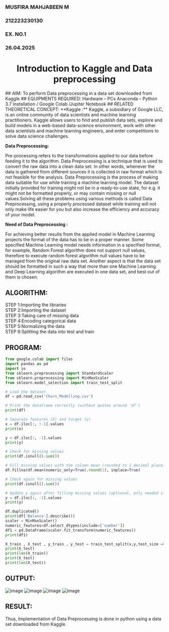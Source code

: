 <H3>MUSFIRA MAHJABEEN M</H3>
<H3>212223230130</H3>
<H3>EX. NO.1</H3>
<H3>26.04.2025</H3>
<H1 ALIGN =CENTER> Introduction to Kaggle and Data preprocessing</H1>
## AIM:
To perform Data preprocessing in a data set downloaded from Kaggle
## EQUIPMENTS REQUIRED:
Hardware – PCs
Anaconda – Python 3.7 Installation / Google Colab /Jupiter Notebook
## RELATED THEORETICAL CONCEPT:
**Kaggle :**
Kaggle, a subsidiary of Google LLC, is an online community of data scientists and machine learning practitioners. Kaggle allows users to find and publish data sets, explore and build models in a web-based data-science environment, work with other data scientists and machine learning engineers, and enter competitions to solve data science challenges.

**Data Preprocessing:**

Pre-processing refers to the transformations applied to our data before feeding it to the algorithm. Data Preprocessing is a technique that is used to convert the raw data into a clean data set. In other words, whenever the data is gathered from different sources it is collected in raw format which is not feasible for the analysis.
Data Preprocessing is the process of making data suitable for use while training a machine learning model. The dataset initially provided for training might not be in a ready-to-use state, for e.g. it might not be formatted properly, or may contain missing or null values.Solving all these problems using various methods is called Data Preprocessing, using a properly processed dataset while training will not only make life easier for you but also increase the efficiency and accuracy of your model.

**Need of Data Preprocessing :**

For achieving better results from the applied model in Machine Learning projects the format of the data has to be in a proper manner. Some specified Machine Learning model needs information in a specified format, for example, Random Forest algorithm does not support null values, therefore to execute random forest algorithm null values have to be managed from the original raw data set.
Another aspect is that the data set should be formatted in such a way that more than one Machine Learning and Deep Learning algorithm are executed in one data set, and best out of them is chosen.


## ALGORITHM:
STEP 1:Importing the libraries<BR>
STEP 2:Importing the dataset<BR>
STEP 3:Taking care of missing data<BR>
STEP 4:Encoding categorical data<BR>
STEP 5:Normalizing the data<BR>
STEP 6:Splitting the data into test and train<BR>

##  PROGRAM:
```python
from google.colab import files
import pandas as pd
import io
from sklearn.preprocessing import StandardScaler
from sklearn.preprocessing import MinMaxScaler
from sklearn.model_selection import train_test_split

# Load the dataset
df = pd.read_csv('Churn_Modelling.csv')

# Print the dataframe correctly (without quotes around 'df')
print(df)

# Separate features (X) and target (y)
x = df.iloc[:, :-1].values
print(x)

y = df.iloc[:, -1].values
print(y)

# Check for missing values
print(df.isnull().sum())

# Fill missing values with the column mean (rounded to 1 decimal place)
df.fillna(df.mean(numeric_only=True).round(1), inplace=True)

# Check again for missing values
print(df.isnull().sum())

# Update y again after filling missing values (optional, only needed if you expect y to change, but it's fine)
y = df.iloc[:, -1].values
print(y)

df.duplicated()
print(df['Balance'].describe())
scaler = MinMaxScaler()
numeric_features=df.select_dtypes(include=['number'])
df1 = pd.DataFrame(scaler.fit_transform(numeric_features))
print(df1)

X_train , X_test , y_train , y_test = train_test_split(x,y,test_size =0.2)
print(X_test)
print(len(X_train))
print(X_test)
print(len(X_test))
```
## OUTPUT:
![image](https://github.com/user-attachments/assets/26d5ce55-672f-44b7-8367-d959c7c27fd4)
![image](https://github.com/user-attachments/assets/594b9472-8f2e-4d4f-896f-516a8d680701)
![image](https://github.com/user-attachments/assets/f9b654f9-054e-40ec-966b-49094276c511)
![image](https://github.com/user-attachments/assets/f2338fa0-7919-4010-87dd-d7f3cec42d6e)
## RESULT:
Thus, Implementation of Data Preprocessing is done in python  using a data set downloaded from Kaggle.


